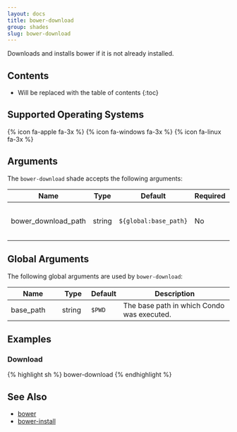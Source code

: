 ```yaml
---
layout: docs
title: bower-download
group: shades
slug: bower-download
---
```


Downloads and installs bower if it is not already installed.

## Contents

* Will be replaced with the table of contents
{:toc}

## Supported Operating Systems

{% icon fa-apple fa-3x %} {% icon fa-windows fa-3x %} {% icon fa-linux fa-3x %}

## Arguments

The `bower-download` shade accepts the following arguments:

<div class="table-responsive">
    <table class="table table-bordered table-striped">
    <thead>
        <tr>
            <th style="width:100px;">Name</th>
            <th style="width:50px;">Type</th>
            <th style="width:50px;">Default</th>
            <th style="width:25px;">Required</th>
            <th>Description</th>
        </tr>
    </thead>
    <tbody>
        <tr>
            <td>bower_download_path</td>
            <td>string</td>
            <td><code>${global:base_path}</code></td>
            <td>No</td>
            <td>The path in which to download bower.</td>
        </tr>
    </tbody>
    </table>
</div>

## Global Arguments

The following global arguments are used by `bower-download`:

<div class="table-responsive">
    <table class="table table-bordered table-striped">
    <thead>
        <tr>
            <th style="width:100px;">Name</th>
            <th style="width:50px;">Type</th>
            <th style="width:50px;">Default</th>
            <th>Description</th>
        </tr>
    </thead>
    <tbody>
        <tr>
            <td>base_path</td>
            <td>string</td>
            <td><code>$PWD</code></td>
            <td>The base path in which Condo was executed.</td>
        </tr>
    </tbody>
    </table>
</div>

## Examples

### Download

{% highlight sh %}
bower-download
{% endhighlight %}

## See Also

* [bower]({{site.baseurl}}/shades/bower)
* [bower-install]({{site.baseurl}}/shades/bower-download)
